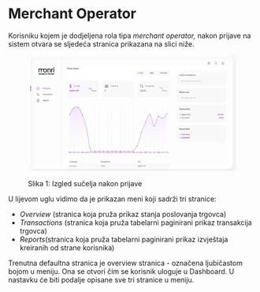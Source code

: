 # Merchant Operator

Korisniku kojem je dodjeljena rola tipa _merchant operator,_ nakon prijave na sistem otvara se sljedeća stranica prikazana na slici niže.

<figure><img src="../.gitbook/assets/68C74067-0768-4AF0-B92F-0F8BD3EC1CFA (1).jpeg" alt=""><figcaption><p>Slika 1: Izgled sučelja nakon prijave</p></figcaption></figure>

U lijevom uglu vidimo da je prikazan meni koji sadrži tri stranice:

* _Overview_ (stranica koja pruža prikaz stanja poslovanja trgovca)
* _Transactions_ (stranica koja pruža tabelarni paginirani prikaz transakcija trgovca)
* _Reports_(stranica koja pruža tabelarni paginirani prikaz izvještaja kreiranih od strane korisnika)

Trenutna defaultna stranica je overview stranica - označena ljubičastom bojom u meniju. Ona se otvori čim se korisnik uloguje u Dashboard. U nastavku će biti podalje opisane sve tri stranice u meniju.

